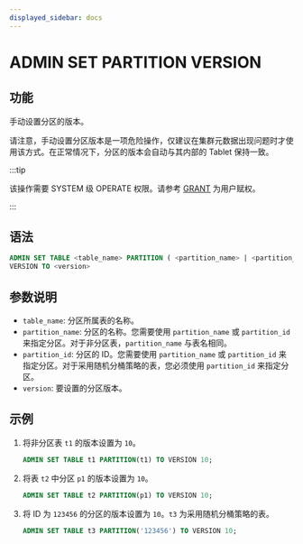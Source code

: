 ```yaml
---
displayed_sidebar: docs
---
```


# ADMIN SET PARTITION VERSION

## 功能

手动设置分区的版本。

请注意，手动设置分区版本是一项危险操作，仅建议在集群元数据出现问题时才使用该方式。在正常情况下，分区的版本会自动与其内部的 Tablet 保持一致。

:::tip

该操作需要 SYSTEM 级 OPERATE 权限。请参考 [GRANT](../../account-management/GRANT.md) 为用户赋权。

:::

## 语法

```sql
ADMIN SET TABLE <table_name> PARTITION ( <partition_name> | <partition_id> ) 
VERSION TO <version>
```

## 参数说明

- `table_name`: 分区所属表的名称。
- `partition_name`: 分区的名称。您需要使用 `partition_name` 或 `partition_id` 来指定分区。对于非分区表，`partition_name` 与表名相同。
- `partition_id`: 分区的 ID。您需要使用 `partition_name` 或 `partition_id` 来指定分区。对于采用随机分桶策略的表，您必须使用 `partition_id` 来指定分区。
- `version`: 要设置的分区版本。

## 示例

1. 将非分区表 `t1` 的版本设置为 `10`。

    ```sql
    ADMIN SET TABLE t1 PARTITION(t1) TO VERSION 10;
    ```

2. 将表 `t2` 中分区 `p1` 的版本设置为 `10`。

    ```sql
    ADMIN SET TABLE t2 PARTITION(p1) TO VERSION 10;
    ```

3. 将 ID 为 `123456` 的分区的版本设置为 `10`。`t3` 为采用随机分桶策略的表。

    ```sql
    ADMIN SET TABLE t3 PARTITION('123456') TO VERSION 10;
    ```
